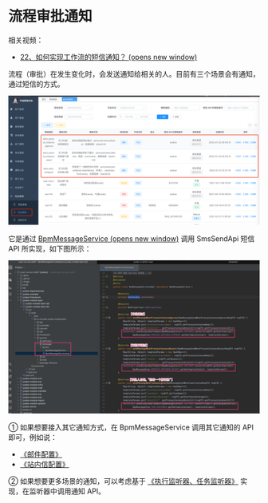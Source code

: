 # 流程审批通知

相关视频：

*   [22、如何实现工作流的短信通知？ (opens new window)](https://t.zsxq.com/04eyRRJ2f)

流程（审批）在发生变化时，会发送通知给相关的人。目前有三个场景会有通知，通过短信的方式。

![短信通知](./static/短信模版.png)

它是通过 [BpmMessageService (opens new window)](https://github.com/YunaiV/yudao-cloud/blob/master/yudao-module-bpm/yudao-module-bpm-biz/src/main/java/cn/iocoder/yudao/module/bpm/framework/flowable/core/candidate/expression/BpmTaskAssignLeaderExpression.java) 调用 SmsSendApi 短信 API 所实现，如下图所示：

![BpmMessageService](./static/BpmMessageService.png)

① 如果想要接入其它通知方式，在 BpmMessageService 调用其它通知的 API 即可，例如说：

*   [《邮件配置》](/mail)
*   [《站内信配置》](/notify)

② 如果想要更多场景的通知，可以考虑基于 [《执行监听器、任务监听器》](/bpm/listener/) 实现，在监听器中调用通知 API。